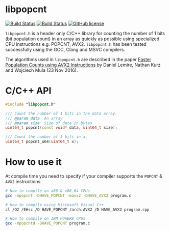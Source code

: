libpopcnt
=========
[![Build Status](https://travis-ci.org/kimwalisch/libpopcnt.svg)](https://travis-ci.org/kimwalisch/libpopcnt)
[![Build Status](https://ci.appveyor.com/api/projects/status/github/kimwalisch/libpopcnt?branch=master&svg=true)](https://ci.appveyor.com/project/kimwalisch/libpopcnt)
[![GitHub license](https://img.shields.io/badge/license-BSD%202-blue.svg)](https://github.com/kimwalisch/libpopcnt/blob/master/LICENSE)

```libpopcnt.h``` is a header only C/C++ library for counting the
number of 1 bits (bit population count) in an array as quickly as
possible using specialized CPU instructions e.g. POPCNT, AVX2.
```libpopcnt.h``` has been tested successfully using the GCC,
Clang and MSVC compilers.

The algorithms used in ```libpopcnt.h``` are described in the paper
[Faster Population Counts using AVX2 Instructions](https://arxiv.org/abs/1611.07612)
by Daniel Lemire, Nathan Kurz and Wojciech Mula (23 Nov 2016).

C/C++ API
=========
```C++
#include "libpopcnt.h"

/// Count the number of 1 bits in the data array.
/// @param data  An array
/// @param size  Size of data in bytes
uint64_t popcnt(const void* data, uint64_t size);

/// Count the number of 1 bits in x.
uint64_t popcnt_u64(uint64_t x);
```

How to use it
=============
At compile time you need to specify if your compiler supports the
```POPCNT``` & ```AVX2``` instructions.

```bash
# How to compile on x86 & x86_64 CPUs
gcc -mpopcnt -DHAVE_POPCNT -mavx2 -DHAVE_AVX2 program.c

# How to compile using Microsoft Visual C++
cl /O2 /EHsc /D HAVE_POPCNT /arch:AVX2 /D HAVE_AVX2 program.cpp

# How to compile on IBM POWER8 CPUs
gcc -mpopcntd -DHAVE_POPCNT program.c
```
